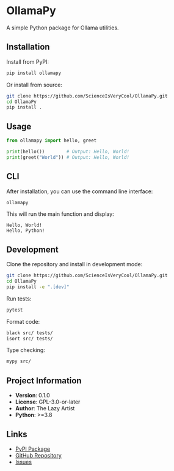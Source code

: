 # OllamaPy

A simple Python package for Ollama utilities.

## Installation

Install from PyPI:

```bash
pip install ollamapy
```

Or install from source:

```bash
git clone https://github.com/ScienceIsVeryCool/OllamaPy.git
cd OllamaPy
pip install .
```

## Usage

```python
from ollamapy import hello, greet

print(hello())        # Output: Hello, World!
print(greet("World")) # Output: Hello, World!
```

## CLI

After installation, you can use the command line interface:

```bash
ollamapy
```

This will run the main function and display:
```
Hello, World!
Hello, Python!
```

## Development

Clone the repository and install in development mode:

```bash
git clone https://github.com/ScienceIsVeryCool/OllamaPy.git
cd OllamaPy
pip install -e ".[dev]"
```

Run tests:

```bash
pytest
```

Format code:

```bash
black src/ tests/
isort src/ tests/
```

Type checking:

```bash
mypy src/
```

## Project Information

- **Version**: 0.1.0
- **License**: GPL-3.0-or-later
- **Author**: The Lazy Artist
- **Python**: >=3.8

## Links

- [PyPI Package](https://pypi.org/project/ollamapy/)
- [GitHub Repository](https://github.com/ScienceIsVeryCool/OllamaPy)
- [Issues](https://github.com/ScienceIsVeryCool/OllamaPy/issues)